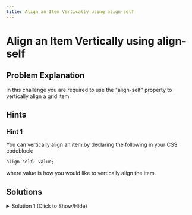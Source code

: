```yaml
---
title: Align an Item Vertically using align-self
---
```

# Align an Item Vertically using align-self

## Problem Explanation
In this challenge you are required to use the "align-self" property to vertically align a grid item.

## Hints

### Hint 1

You can vertically align an item by declaring the following in your CSS codeblock:

```css
align-self: value;
```

where value is how you would like to vertically align the item.

## Solutions

<details><summary>Solution 1 (Click to Show/Hide)</summary>

Since this challenge requires you to vertically align the item with the class `item3` at the end, declare the following in your `.item3` CSS codeblock:

```css
align-self: end;
```
</details>
